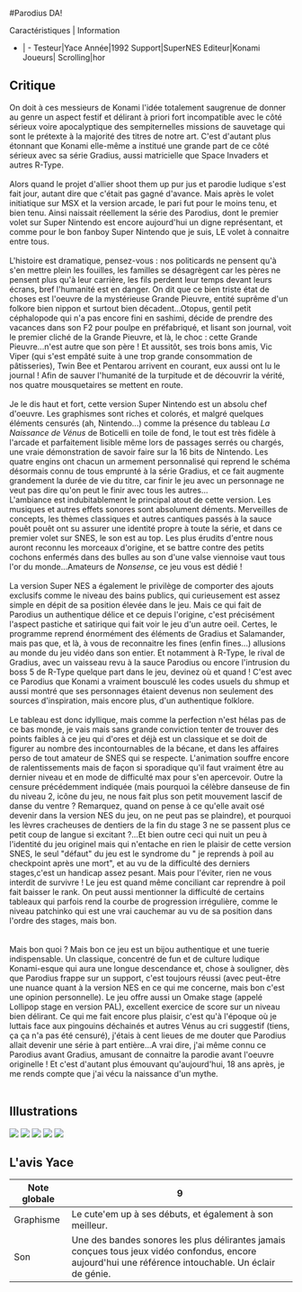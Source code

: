 #Parodius DA!

Caractéristiques | Information
- | -
Testeur|Yace
Année|1992
Support|SuperNES
Editeur|Konami
Joueurs|
Scrolling|hor

## Critique
On doit à ces messieurs de Konami l'idée totalement saugrenue de donner au genre un aspect festif et délirant à priori fort incompatible avec le côté sérieux voire apocalyptique des sempiternelles missions de sauvetage qui sont le prétexte à la majorité des titres de notre art. C'est d'autant plus étonnant que Konami elle-même a institué une grande part de ce côté sérieux avec sa série Gradius, aussi matricielle que Space Invaders et autres R-Type.<br/><br/>Alors quand le projet d'allier shoot them up pur jus et parodie ludique s'est fait jour, autant dire que c'était pas gagné d'avance. Mais après le volet initiatique sur MSX et la version arcade, le pari fut pour le moins tenu, et bien tenu. Ainsi naissait réellement la série des Parodius, dont le premier volet sur Super Nintendo est encore aujourd'hui un digne représentant, et comme pour le bon fanboy Super Nintendo que je suis, LE volet à connaitre entre tous.<br/><br/>L'histoire est dramatique, pensez-vous : nos politicards ne pensent qu'à s'en mettre plein les fouilles, les familles se désagrègent car les pères ne pensent plus qu'à leur carrière, les fils perdent leur temps devant leurs écrans, bref l'humanité est en danger. On dit que ce bien triste état de choses est l'oeuvre de la mystérieuse Grande Pieuvre, entité suprême d'un folkore bien nippon et surtout bien décadent...Otopus, gentil petit céphalopode qui n'a pas encore fini en sashimi, décide de prendre des vacances dans son F2 pour poulpe en préfabriqué, et lisant son journal, voit le premier cliché de la Grande Pieuvre, et là, le choc : cette Grande Pieuvre...n'est autre que son père ! Et aussitôt, ses trois bons amis, Vic Viper (qui s'est empâté suite à une trop grande consommation de pâtisseries), Twin Bee et Pentarou arrivent en courant, eux aussi ont lu le journal ! Afin de sauver l'humanité de la turpitude et de découvrir la vérité, nos quatre mousquetaires se mettent en route.<br/><br/>Je le dis haut et fort, cette version Super Nintendo est un absolu chef d'oeuvre. Les graphismes sont riches et colorés, et malgré quelques éléments censurés (ah, Nintendo...) comme la présence du tableau <i>La Naissance de Vénus</i> de Boticelli  en toile de fond, le tout est très fidèle à l'arcade et parfaitement lisible même lors de passages serrés ou chargés, une vraie démonstration de savoir faire sur la 16 bits de Nintendo. Les quatre engins ont chacun un armement personnalisé qui reprend le schéma désormais connu de tous emprunté à la série Gradius, et ce fait augmente grandement la durée de vie du titre, car finir le jeu avec un personnage ne veut pas dire qu'on peut le finir avec tous les autres...<br/>L'ambiance est indubitablement le principal atout de cette version. Les musiques et autres effets sonores sont absolument  déments. Merveilles de concepts, les thèmes classiques et autres cantiques passés à la sauce pouêt pouêt ont su assurer une identité propre à toute la série, et dans ce premier volet sur SNES, le son est au top. Les plus érudits d'entre nous auront reconnu les morceaux d'origine, et se battre contre des petits cochons enfermés dans des bulles au son d'une valse viennoise vaut tous l'or du monde...Amateurs de <i>Nonsense</i>, ce jeu vous est dédié !<br/><br/>La version Super NES a également le privilège de comporter des ajouts exclusifs comme le niveau des bains publics, qui curieusement est assez simple en dépit de sa position élevée dans le jeu. Mais ce qui fait de Parodius un authentique délice et ce depuis l'origine, c'est précisément l'aspect pastiche et satirique qui fait voir le jeu d'un autre oeil. Certes, le programme reprend énormément des éléments de Gradius et Salamander, mais pas que, et là, à vous de reconnaitre les fines (enfin fines...) allusions au monde du jeu vidéo dans son entier. Et notamment à R-Type, le rival de Gradius, avec un vaisseau revu à la sauce Parodius ou encore l'intrusion du boss 5 de R-Type quelque part dans le jeu, devinez où et quand ! C'est avec ce Parodius que Konami a vraiment bousculé les codes usuels du shmup et aussi montré que ses personnages étaient devenus non seulement des sources d'inspiration, mais encore plus, d'un authentique folklore.<br/><br/>Le tableau est donc idyllique, mais comme la perfection n'est hélas pas de ce bas monde, je vais mais sans grande conviction tenter de trouver des points faibles à ce jeu qui d'ores et déjà est un classique et se doit de figurer au nombre des incontournables de la bécane, et dans les affaires perso de tout amateur de SNES qui se respecte. L'animation souffre encore de ralentissements mais de façon si sporadique qu'il faut vraiment être au dernier niveau et en mode de difficulté max pour s'en apercevoir. Outre la censure précédemment indiquée (mais pourquoi la célèbre danseuse de fin du niveau 2, icône du jeu, ne nous fait plus son petit mouvement lascif de danse du ventre ? Remarquez, quand on pense à ce qu'elle avait osé devenir dans la version NES du jeu, on ne peut pas se plaindre), et pourquoi les lèvres cracheuses de dentiers de la fin du stage 3 ne se passent plus ce petit coup de langue si excitant ?...Et bien outre ceci qui nuit un peu à l'identité du jeu originel mais qui n'entache en rien le plaisir de cette version SNES, le seul "défaut" du jeu est le syndrome du " je reprends à poil au checkpoint après une mort", et au vu de la difficulté des derniers stages,c'est un handicap assez pesant. Mais pour l'éviter, rien ne vous interdit de survivre ! Le jeu est quand même conciliant car reprendre à poil fait baisser le rank. On peut aussi mentionner la difficulté de certains tableaux qui parfois rend la courbe de progression irrégulière, comme le niveau patchinko qui est une vrai cauchemar au vu de sa position dans l'ordre des stages, mais bon.<br/><br/><br/>Mais bon quoi ? Mais bon ce jeu est un bijou authentique et une tuerie indispensable. Un classique, concentré de fun et de culture ludique Konami-esque qui aura une longue descendance et, chose à souligner, dès que Parodius frappe sur un support, c'est toujours réussi (avec peut-être une nuance quant à la version NES en ce qui me concerne, mais bon c'est une opinion personnelle). Le jeu offre aussi un Omake stage (appelé Lollipop stage en version PAL), excellent exercice de score sur un niveau bien délirant. Ce qui me fait encore plus plaisir, c'est qu'à l'époque où je luttais face aux pingouins déchainés et autres Vénus au cri suggestif (tiens, ça ça n'a pas été censuré), j'étais à cent lieues de me douter que Parodius allait devenir une série à part entière...A vrai dire, j'ai même connu ce Parodius avant Gradius, amusant de connaitre la parodie avant l'oeuvre originelle ! Et c'est d'autant plus émouvant qu'aujourd'hui, 18 ans après, je me rends compte que j'ai vécu la naissance d'un mythe.<br/><br/>

## Illustrations
![](http://www.shmup.com/images/thumbs/SNESparoda.jpg)
![](http://www.shmup.com/images/thumbs/SNESparoda-2.jpg)
![](http://www.shmup.com/images/thumbs/img_fiche_3_135.gif)
![](http://www.shmup.com/images/thumbs/img_fiche_4_135.gif)
![](http://www.shmup.com/images/thumbs/img_fiche_5_135.png)

## L'avis Yace
Note globale|9
-|-
Graphisme|Le cute'em up à ses débuts, et également à son meilleur.
Son|Une des bandes sonores les plus délirantes jamais conçues tous jeux vidéo confondus, encore aujourd'hui une référence intouchable. Un éclair de génie.
